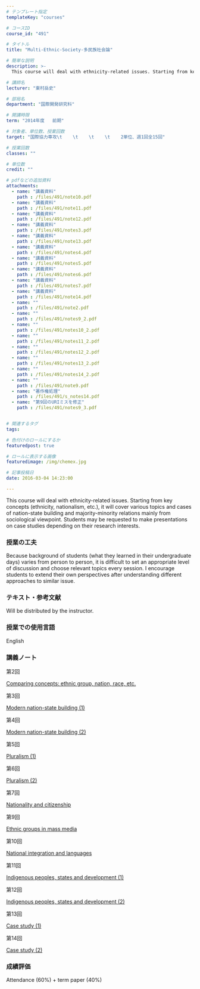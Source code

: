 ```yaml
---
# テンプレート指定
templateKey: "courses"

# コースID
course_id: "491"

# タイトル
title: "Multi-Ethnic-Society-多民族社会論"

# 簡単な説明
description: >-
  This course will deal with ethnicity-related issues. Starting from key concepts (ethnicity, national...

# 講師名
lecturer: "東村岳史"

# 部局名
department: "国際開発研究科"

# 開講時限
term: "2014年度	前期"

# 対象者、単位数、授業回数
target: "国際協力専攻\t    \t    \t    \t    2単位、週1回全15回"

# 授業回数
classes: ""

# 単位数
credit: ""

# pdfなどの追加資料
attachments: 
  - name: "講義資料" 
    path : /files/491/note10.pdf
  - name: "講義資料" 
    path : /files/491/note11.pdf
  - name: "講義資料" 
    path : /files/491/note12.pdf
  - name: "講義資料" 
    path : /files/491/notes3.pdf
  - name: "講義資料" 
    path : /files/491/note13.pdf
  - name: "講義資料" 
    path : /files/491/notes4.pdf
  - name: "講義資料" 
    path : /files/491/notes5.pdf
  - name: "講義資料" 
    path : /files/491/notes6.pdf
  - name: "講義資料" 
    path : /files/491/notes7.pdf
  - name: "講義資料" 
    path : /files/491/note14.pdf
  - name: "" 
    path : /files/491/note2.pdf
  - name: "" 
    path : /files/491/notes9_2.pdf
  - name: "" 
    path : /files/491/notes10_2.pdf
  - name: "" 
    path : /files/491/notes11_2.pdf
  - name: "" 
    path : /files/491/notes12_2.pdf
  - name: "" 
    path : /files/491/notes13_2.pdf
  - name: "" 
    path : /files/491/notes14_2.pdf
  - name: "" 
    path : /files/491/note9.pdf
  - name: "著作権処理" 
    path : /files/491/s_notes14.pdf
  - name: "第9回のURIミスを修正" 
    path : /files/491/notes9_3.pdf


# 関連するタグ
tags:

# 色付けのロールにするか
featuredpost: true

# ロールに表示する画像
featuredimage: /img/chemex.jpg

# 記事投稿日
date: 2016-03-04 14:23:00

---
```

This course will deal with ethnicity-related issues. Starting from key concepts (ethnicity, nationalism, etc.), it will cover various topics and cases of nation-state building and majority-minority relations mainly from sociological viewpoint. Students may be requested to make presentations on case studies depending on their research interests.
### 授業の工夫

Because background of students (what they learned in their undergraduate days) varies from person to person, it is difficult to set an appropriate level of discussion and choose relevant topics every session. I encourage students to extend their own perspectives after understanding different approaches to similar issue.

### テキスト・参考文献 

Will be distributed by the instructor.

### 授業での使用言語

English

### 講義ノート

第2回


[Comparing concepts: ethnic group, nation, race, etc.](/files/491/note2.pdf) 

第3回


[Modern nation-state building (1)](/files/491/notes3.pdf) 

第4回


[Modern nation-state building (2)](/files/491/notes4.pdf) 

第5回


[Pluralism (1)](/files/491/notes5.pdf) 

第6回


[Pluralism (2)](/files/491/notes6.pdf) 

第7回


[Nationality and citizenship](/files/491/notes7.pdf) 

第9回


[Ethnic groups in mass media](/files/491/notes9_3.pdf) 

第10回


[National integration and languages](/files/491/notes10_2.pdf) 

第11回


[Indigenous peoples, states and development (1)](/files/491/notes11_2.pdf) 

第12回


[Indigenous peoples, states and development (2)](/files/491/notes12_2.pdf) 

第13回


[Case study (1)](/files/491/notes13_2.pdf) 

第14回


[Case study (2)](/files/491/s_notes14.pdf) 

### 成績評価

Attendance (60%) + term paper (40%)
